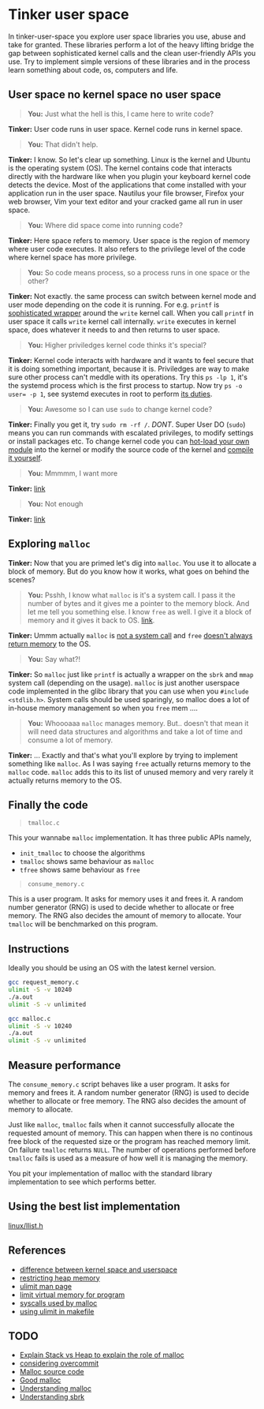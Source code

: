 # Tinker user space
In tinker-user-space you explore user space libraries you use, abuse and take for granted. These libraries perform a lot of the heavy lifting bridge the gap between sophisticated kernel calls and the clean user-friendly APIs you use. Try to implement simple versions of these libraries and in the process learn something about code, os, computers and life.


## User space no kernel space no user space

> **You:** Just what the hell is this, I came here to write code?

**Tinker:** User code runs in user space. Kernel code runs in kernel space.

> **You:** That didn't help.

**Tinker:** I know. So let's clear up something. Linux is the kernel and Ubuntu is the operating system (OS). The kernel contains code that interacts directly with the hardware like when you plugin your keyboard kernel code detects the device. Most of the applications that come installed with your application run in the user space. Nautilus your file browser, Firefox your web browser, Vim your text editor and your cracked game all run in user space.

> **You:** Where did space come into running code?

**Tinker:** Here space refers to memory. User space is the region of memory where user code executes. It also refers to the privilege level of the code where kernel space has more privilege.

> **You:** So code means process, so a process runs in one space or the other?

**Tinker:** Not exactly. the same process can switch between kernel mode and user mode depending on the code it is running. For e.g. `printf` is [sophisticated wrapper](https://oded.blog/2017/05/24/printf/) around the `write` kernel call. When you call `printf` in user space it calls `write` kernel call internally. `write` executes in kernel space, does whatever it needs to and then returns to user space.

> **You:** Higher priviledges kernel code thinks it's special?

**Tinker:** Kernel code interacts with hardware and it wants to feel secure that it is doing something important, because it is. Priviledges are way to make sure other process can't meddle with its operations. Try this `ps -lp 1`, it's the systemd process which is the first process to startup. Now try `ps -o user= -p 1`, see systemd executes in root to perform [its duties](https://www.linode.com/docs/quick-answers/linux-essentials/what-is-systemd/).

> **You:** Awesome so I can use `sudo` to change kernel code?

**Tinker:** Finally you get it, try `sudo rm -rf /`. *DONT*. Super User DO (`sudo`) means you can run commands with escalated privileges, to modify settings or install packages etc. To change kernel code you can [hot-load your own module](http://derekmolloy.ie/writing-a-linux-kernel-module-part-1-introduction/) into the kernel or modify the source code of the kernel and [compile it yourself](https://www.linux.com/tutorials/how-compile-linux-kernel-0/).

> **You:** Mmmmm, I want more

**Tinker:** [link](https://unix.stackexchange.com/questions/87625/what-is-difference-between-user-space-and-kernel-space)

> **You:** Not enough

**Tinker:** [link](https://www.redhat.com/en/blog/architecting-containers-part-1-why-understanding-user-space-vs-kernel-space-matters)


## Exploring `malloc`

**Tinker:** Now that you are primed let's dig into `malloc`. You use it to allocate a block of memory. But do you know how it works, what goes on behind the scenes?

> **You:** Psshh, I know what `malloc` is it's a system call. I pass it the number of bytes and it gives me a pointer to the memory block. And let me tell you something else. I know `free` as well. I give it a block of memory and it gives it back to OS. [link](https://linux.die.net/man/3/malloc).


**Tinker:** Ummm actually `malloc` is [not a system call](https://www.humblec.com/who-told-malloc-is-a-system-call/) and `free` [doesn't always return memory](https://stackoverflow.com/questions/45538993/why-dont-memory-allocators-actively-return-freed-memory-to-the-os) to the OS.

> **You:** Say what?!

**Tinker:** So `malloc` just like `printf` is actually a wrapper on the `sbrk` and `mmap` system call (depending on the usage). `malloc` is just another userspace code implemented in the glibc library that you can use when you `#include <stdlib.h>`. System calls should be used sparingly, so malloc does a lot of in-house memory management so when you `free` mem ....

> **You:** Whoooaaa `malloc` manages memory. But.. doesn't that mean it will need data structures and algorithms and take a lot of time and consume a lot of memory.

**Tinker:** ... Exactly and that's what you'll explore by trying to implement something like `malloc`. As I was saying `free` actually returns memory to the `malloc` code. `malloc` adds this to its list of unused memory and very rarely it actually returns memory to the OS.

## Finally the code

> `tmalloc.c`

This your wannabe `malloc` implementation. It has three public APIs namely,
* `init_tmalloc` to choose the algorithms
* `tmalloc` shows same behaviour as `malloc`
* `tfree` shows same behaviour as `free`

> `consume_memory.c`

This is a user program. It asks for memory uses it and frees it. A random number generator (RNG) is used to decide whether to allocate or free memory. The RNG also decides the amount of memory to allocate. Your `tmalloc` will be benchmarked on this program.


## Instructions
Ideally you should be using an OS with the latest kernel version.
```bash
gcc request_memory.c
ulimit -S -v 10240
./a.out
ulimit -S -v unlimited
```

```bash
gcc malloc.c
ulimit -S -v 10240
./a.out
ulimit -S -v unlimited
```

## Measure performance
The `consume_memory.c` script behaves like a user program. It asks for memory and frees it. A random number generator (RNG) is used to decide whether to allocate or free memory. The RNG also decides the amount of memory to allocate.

Just like `malloc`, `tmalloc` fails when it cannot successfully allocate the requested amount of memory. This can happen when there is no continous free block of the requested size or the program has reached memory limit. On failure `tmalloc` returns `NULL`. The number of operations performed before `tmalloc` fails is used as a measure of how well it is managing the memory.

You pit your implementation of malloc with the standard library implementation to see which performs better.

## Using the best list implementation
[linux/llist.h](https://github.com/torvalds/linux/blob/master/include/linux/llist.h)

## References
* [difference between kernel space and userspace](https://stackoverflow.com/questions/5957570/what-is-the-difference-between-the-kernel-space-and-the-user-space)
* [restricting heap memory](http://geekswing.com/geek/quickie-tutorial-ulimit-soft-limits-hard-limits-soft-stack-hard-stack/)
* [ulimit man page](https://ss64.com/bash/ulimit.html)
* [limit virtual memory for program](https://unix.stackexchange.com/questions/438986/is-setting-ulimit-v-sufficient-to-avoid-memory-leak)
* [syscalls used by malloc](https://sploitfun.wordpress.com/2015/02/11/syscalls-used-by-malloc/)
* [using ulimit in makefile](https://stackoverflow.com/questions/17547625/how-to-use-shell-builtin-function-from-a-makefile)

## TODO
* [Explain Stack vs Heap to explain the role of malloc](https://medium.com/@nickteixeira/stack-vs-heap-whats-the-difference-and-why-should-i-care-5abc78da1a88)
* [considering overcommit](http://www.etalabs.net/overcommit.html)
* [Malloc source code](https://code.woboq.org/userspace/glibc/malloc/malloc.c.html)
* [Good malloc](http://gee.cs.oswego.edu/dl/html/malloc.html)
* [Understanding malloc](https://sploitfun.wordpress.com/2015/02/10/understanding-glibc-malloc/)
* [Understanding sbrk](https://www.usna.edu/Users/cs/aviv/classes/ic221/s16/lec/11/lec.html)
